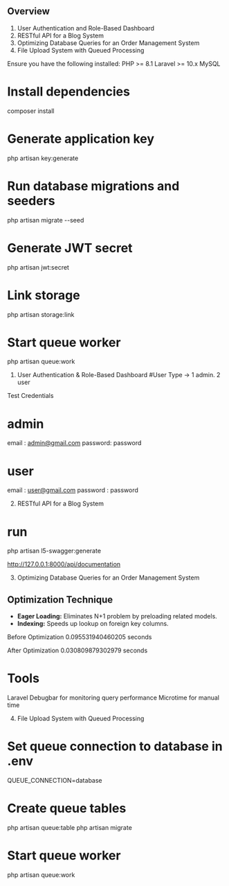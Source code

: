 ## Overview
1. User Authentication and Role-Based Dashboard
2. RESTful API for a Blog System
3. Optimizing Database Queries for an Order Management System
4. File Upload System with Queued Processing

Ensure you have the following installed:
PHP >= 8.1
Laravel >= 10.x
MySQL

# Install dependencies
composer install

# Generate application key
php artisan key:generate

# Run database migrations and seeders
php artisan migrate --seed

# Generate JWT secret
php artisan jwt:secret

# Link storage
php artisan storage:link

# Start queue worker
php artisan queue:work

1. User Authentication & Role-Based Dashboard
#User Type -> 1 admin. 2 user

Test Credentials

# admin
email : admin@gmail.com
password: password

# user
email : user@gmail.com
password : password

2. RESTful API for a Blog System

# run
php artisan l5-swagger:generate

http://127.0.0.1:8000/api/documentation

3. Optimizing Database Queries for an Order Management System

## Optimization Technique
- **Eager Loading:** Eliminates N+1 problem by preloading related models.
- **Indexing:** Speeds up lookup on foreign key columns.

Before Optimization 0.095531940460205 seconds

After Optimization 0.030809879302979 seconds

# Tools
 Laravel Debugbar for monitoring query performance
 Microtime for manual time

4. File Upload System with Queued Processing

# Set queue connection to database in .env

QUEUE_CONNECTION=database

# Create queue tables
php artisan queue:table
php artisan migrate

# Start queue worker
php artisan queue:work